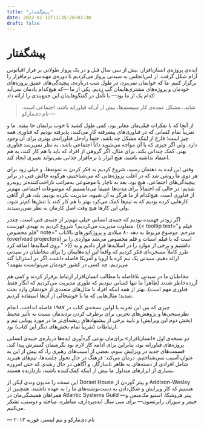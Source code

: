 ```yaml
---
title: "پیش‌گفتار"
date: 2022-01-12T11:35:28+03:30
draft: false
---
```


# پیشگفتار

ایده‌ی پروژه‌ی انسان‌افزار، بیش از سی سال قبل و در یک پرواز طولانی بر فراز اقیانوس آرام شکل گرفت. از لس‌انجلس به سیدنی پرواز می‌کردیم تا دوره‌ی مهندسی نرم‌افزار را برگزار کنیم. ما که خوابمان نمی‌برد، در طول شب درباره‌ی پیچیدگی‌های عمیق پروژه‌های خودمان و پروژه‌های مشتری‌هایمان گپ زدیم. یکی از ما —که هیچ‌کدام یادمان نمی‌آید کدام یک از ما بود— با تأمل در گفتگوهایمان این جمع‌بندی را ارائه داد:
> شاید...مشکل عمده‌ی کار سیستم‌ها، بیش از آن‌که فناورانه باشد، اجتماعی است.
> <span>— تام دی‌مارکو </span>

از آنجا که با تفکرات قبلی‌مان مغایر بود، کمی طول کشید تا خوب برایمان جا بیفتد. ما و تقریباً تمام کسانی که در فناوری‌های پیشرفته کار می‌کنند، پذیرفته بودیم که فناوری همه‌ چیز است؛ فارغ از اینکه مشکل چه باشد، حتماً راه‌حل فناورانه‌ی بهتری برای آن وجود دارد. ولی اگر چیزی که با آن مواجه می‌شوید ذاتاً اجتماعی باشد، به نظر نمی‌رسد فناوری بهتر، کمک چندانی بکند. برای مثال، اگر گروهی از افراد که باید با هم کار کنند، به هم اعتماد نداشته باشند، هیچ ابزار یا نرم‌افزار جذابی نمی‌تواند تغییری ایجاد کند.

وقتی این ایده به ذهنمان رسید، شروع کردیم به فکر کردن به نمونه‌ها، و خیلی زود برای هر دوی ما روشن شد که در اغلب پروژه‌هایی که می‌شناختیم، هرگونه چالش فنی در برابر پیچیدگی‌های اجتماعی، هیچ بود. بعد به ناچار با موضوعی به‌مراتب ناراحت‌کننده‌تر روبه‌رو شدیم: در حالی که احتمالاً برای مدت‌ها عمیقاَ می‌دانستیم که موضوعات اجتماعی مهم‌تر از فناوری است، هیچ‌کدام از ما هرگز به آن شیوه، مدیریت نکرده بودیم. بله، هر از گاهی کارهایی کرده بودیم که به تیم‌ها کمک می‌کرد بهتر با هم کار کنند یا تنش‌ها کم‌تر شود، ولی این کارها هیچ وقت اصل کارمان به نظر نمی‌رسیدند.

اگر زودتر فهمیده بودیم که جنبه‌ی انسانی خیلی مهم‌تر از جنبه‌ی فنی است، چقدر متفاوت مدیریت می‌کردیم؟ شروع کردیم به تهیه‌ی فهرست. 
{{< tooltip text="فیلم و قلم مخصوص" note=" مترجم: موضوع مربوط به دهه ۸۰ میلادی و پروژکتورهای بالاتاب (overhead projectors) است که با فیلم استات و قلم مخصوص می‌شد مواردی را بر روی اسلایدها اضافه کرد." >}} 
داشتیم و برخی از موارد را در اسلایدها قرار دادیم و به طرز کاملاً مسخره‌ای فکر کردیم که واقعاً این ایده‌هایمان را برای مخاطبان در سیدنی ارائه دهیم. سیدنی یک نیم کره با اروپا و آمریکا فاصله داشت. اگر در استرالیا گند می‌زدیم، چه کسی در کشور خودمان می‌توانست بفهمد؟

مخاطبان ما در سیدنی بلافاصله با مطالب انسان‌افزار ارتباط برقرار کردند و کمی هم آزرده‌خاطر شدند (ظاهراً ما تنها کسانی نبودیم که طوری مدیریت می‌کردیم که انگار فقط فناوری مهم است). بهتر از همه اینکه افراد با مثال‌های متعددی از خودشان وارد بحث شدند؛ مثال‌هایی که ما با خوشحالی از آن‌ها استفاده کردیم.

چیزی که بین این تجربه با اولین نسخه‌ی کتاب در ۱۹۸۷ فاصله انداخت، انجام نظرسنجی‌ها و پژوهش‌های تجربی برای برطرف کردن تردیدمان نسبت به تأثیر محیط (بخش دوم این ویرایش) و تایید برخی از پیشنهادهای ریشه‌ای‌تر ما در مورد پویایی تیم و ارتباطات (تقریباً تمام بخش‌های دیگر این کتاب) بود.

دو نسخه‌ی اول «انسان‌افزار» برای‌مان نوعی گردآوری ایده‌ها درباره‌ی جنبه‌ی انسانی پروژه‌های فناورانه بود، بنابراین برای ادامه کار لازم بود نگرشمان گسترش پیدا کند. قسمت‌های جدید در ویرایش سوم، بعضی از آسیب‌های رهبری را، که پیش از این به عنوان آسیب نمی‌شناختیم، درمان می‌کند؛ فرهنگ در حال تحول جلسه‌ها، تیم‌های هیبرید شامل افرادی از دسته‌های به ظاهر ناسازگار، و آگاهی در حال رشدی که حتی امروزه بسیاری از ابزارهای متداول ما بیش از اینکه کمک‌کننده باشند، بازدارنده  هستند.

این نسخه را مدیون وندی ایکن از Dorset House و پیتر گوردن از Addison-Wesley هستیم که کار ویرایش و شکل‌دادن به دست‌نوشته‌های ما را به عهده داشتند. همچنین از همراهان همیشگی‌مان در Atlantic Systems Guild —پیتر هروشکا، استیو مک‌منمن و جیمز و سوزان رابرتسون— برای سی سال ایده‌پردازی، مناظره، مباحثه و دوستی، تشکر می‌کنیم. 

— تام دی‌مارکو و تیم لیستر، فوریه ۲۰۱۳